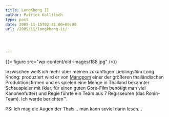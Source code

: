 ```yaml
---
title: LongKhong II
author: Patrick Kollitsch
type: post
date: 2005-11-15T02:41:00+00:00
url: /2005/11/longkhong-ii/




---
```

{{< figure src="wp-content/old-images/188.jpg" />}}

Inzwischen weiß ich mehr über meinen zukünftigen Lieblingsfilm Long Khong: produziert wird er von [Mangpom][1] einer der größeren thailändischen Produktionsfirmen und es spielen eine Menge in Thailand bekannter Schauspieler mit (klar, für einen guten Gore-Film benötigt man viel Kanonenfutter) und Regie führte ein Team aus 7 Regisseuren (das Ronin-Team). Ich werde berichten&trade;.

PS: Ich mag die Augen der Thais... man kann soviel darin lesen...

 [1]: http://www.mangpong.co.th/
